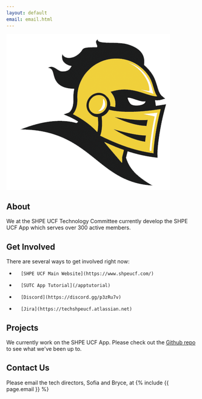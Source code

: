 ```yaml
---
layout: default
email: email.html
---
```

![SHPE UCF Logo](/assets/img/shpeucf.png)

## About
We at the SHPE UCF Technology Committee currently develop the SHPE UCF App which serves over 300 active members.

## Get Involved
There are several ways to get involved right now:
*       [SHPE UCF Main Website](https://www.shpeucf.com/)
*       [SUTC App Tutorial](/apptutorial)
*       [Discord](https://discord.gg/p3zRu7v)
*       [Jira](https://techshpeucf.atlassian.net)

## Projects
We currently work on the SHPE UCF App. Please check out the [Github repo](https://github.com/SHPEUCF/shpeucfapp) to see what we've been up to.

## Contact Us
Please email the tech directors, Sofia and Bryce, at {% include {{ page.email }} %}
